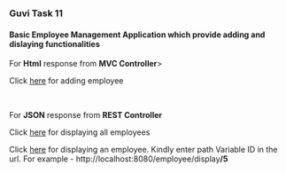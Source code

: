 <h3>Guvi Task 11</h3>
<h4>Basic Employee Management Application which provide adding and dislaying functionalities</h4>
<p>For <strong>Html</strong> response from <strong>MVC Controller</strong>> </p>
<p>Click <a href= "http://localhost:8080/employee/addEmployee" }">here</a> for adding employee</p>
<br>
<p>For <strong>JSON</strong> response from <strong>REST Controller</strong> </p>
<p>Click <a href="http://localhost:8080/employee/displayAll">here</a> for displaying all employees</p>
<p>Click <a href=http://localhost:8080/employee/display>here</a> for displaying an employee. Kindly enter path Variable ID in the url. For example - http://localhost:8080/employee/display<strong>/5</strong> </p>
